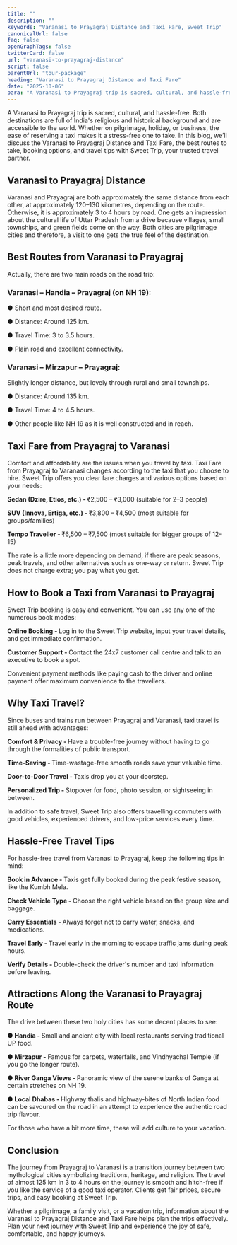 ```yaml
---
title: ""
description: ""
keywords: "Varanasi to Prayagraj Distance and Taxi Fare, Sweet Trip"
canonicalUrl: false
faq: false
openGraphTags: false
twitterCard: false
url: "varanasi-to-prayagraj-distance"
script: false
parentUrl: "tour-package"
heading: "Varanasi to Prayagraj Distance and Taxi Fare"
date: "2025-10-06"
para: "A Varanasi to Prayagraj trip is sacred, cultural, and hassle-free. Both destinations are full of India's religious and historical background and are accessible to the world. Whether on pilgrimage, holiday, or business, the ease of reserving a taxi makes it a stress-free one to take. In this blog, we’ll discuss the Varanasi to Prayagraj Distance and Taxi Fare, the best routes to take, booking options, and travel tips with Sweet Trip, your trusted travel partner."
---
```


<p>A Varanasi to Prayagraj trip is sacred, cultural, and hassle-free. Both destinations are full of India's religious and historical background and are accessible to the world. Whether on pilgrimage, holiday, or business, the ease of reserving a taxi makes it a stress-free one to take. In this blog, we’ll discuss the Varanasi to Prayagraj Distance and Taxi Fare, the best routes to take, booking options, and travel tips with Sweet Trip, your trusted travel partner.</p>
<h2 className="mt-5 font-bold">
Varanasi to Prayagraj Distance
</h2>
<p>
          Varanasi and Prayagraj are both approximately the same distance from each other, at approximately 120–130 kilometres, depending on the route. Otherwise, it is approximately 3 to 4 hours by road. One gets an impression about the cultural life of Uttar Pradesh from a drive because villages, small townships, and green fields come on the way. Both cities are pilgrimage cities and therefore, a visit to one gets the true feel of the destination.
              </p>
              <h2 className="mt-5 font-bold">
              Best Routes from Varanasi to Prayagraj
              </h2>
              <p>Actually, there are two main roads on the road trip:</p>
              <h3 className="mt-3 font-bold">Varanasi – Handia – Prayagraj (on NH 19):</h3>
              <p>●	Short and most desired route.</p>
              <p>●	Distance: Around 125 km.</p>
              <p>●	Travel Time: 3 to 3.5 hours.</p>
              <p>●	Plain road and excellent connectivity.</p>
              <h3 className="mt-3 font-bold">Varanasi – Mirzapur – Prayagraj:</h3>
              <p>Slightly longer distance, but lovely through rural and small townships.</p>
              <p className="mt-2">●	Distance: Around 135 km.</p>
              <p>●	Travel Time: 4 to 4.5 hours.</p>
              <p>●	Other people like NH 19 as it is well constructed and in reach.</p>
              <h2 className="mt-5 font-bold">Taxi Fare from Prayagraj to Varanasi</h2>
              <p>Comfort and affordability are the issues when you travel by taxi. Taxi Fare from Prayagraj to Varanasi changes according to the taxi that you choose to hire. Sweet Trip offers you clear fare charges and various options based on your needs:</p>
               <p className="mt-2">
                <strong>Sedan (Dzire, Etios, etc.) - </strong> ₹2,500 – ₹3,000 (suitable for 2–3 people)
              </p>
              <p>
                <strong>SUV (Innova, Ertiga, etc.) - </strong> ₹3,800 – ₹4,500 (most suitable for groups/families)
              </p>
              <p>
                <strong>Tempo Traveller - </strong> ₹6,500 – ₹7,500 (most suitable for bigger groups of 12–15)
              </p>
              <p className="mt-2">The rate is a little more depending on demand, if there are peak seasons, peak travels, and other alternatives such as one-way or return. Sweet Trip does not charge extra; you pay what you get.</p>
               <h2 className="mt-5 font-bold">
             How to Book a Taxi from Varanasi to Prayagraj
              </h2>
              <p>Sweet Trip booking is easy and convenient. You can use any one of the numerous book modes:</p>
              <p className="mt-2"><strong>Online Booking - </strong> Log in to the Sweet Trip website, input your travel details, and get immediate confirmation.</p>
              <p><strong>Customer Support - </strong> Contact the 24x7 customer call centre and talk to an executive to book a spot.</p>
              <p className="mt-2">Convenient payment methods like paying cash to the driver and online payment offer maximum convenience to the travellers.</p>
              <h2 className="mt-5 font-bold">Why Taxi Travel?</h2>
              <p>Since buses and trains run between Prayagraj and Varanasi, taxi travel is still ahead with advantages:</p>
              <p className="mt-2"><strong>Comfort & Privacy - </strong> Have a trouble-free journey without having to go through the formalities of public transport.</p>
              <p><strong>Time-Saving - </strong> Time-wastage-free smooth roads save your valuable time.</p>
              <p><strong>Door-to-Door Travel - </strong> Taxis drop you at your doorstep.</p>
              <p><strong>Personalized Trip - </strong> Stopover for food, photo session, or sightseeing in between.</p>
              <p className="mt-2">In addition to safe travel, Sweet Trip also offers travelling commuters with good vehicles, experienced drivers, and low-price services every time.</p>
               <h2 className="mt-5 font-bold">Hassle-Free Travel Tips</h2>
              <p>For hassle-free travel from Varanasi to Prayagraj, keep the following tips in mind:</p>
              <p className="mt-2"><strong>Book in Advance - </strong> Taxis get fully booked during the peak festive season, like the Kumbh Mela.</p>
              <p><strong>Check Vehicle Type - </strong> Choose the right vehicle based on the group size and baggage.</p>
              <p><strong>Carry Essentials - </strong> Always forget not to carry water, snacks, and medications.</p>
              <p><strong>Travel Early - </strong> Travel early in the morning to escape traffic jams during peak hours.</p>
               <p><strong>Verify Details - </strong> Double-check the driver's number and taxi information before leaving.</p>
               <h2 className="mt-5 font-bold">Attractions Along the Varanasi to Prayagraj Route</h2>
               <p>The drive between these two holy cities has some decent places to see:</p>
              <p className="mt-2"><strong>●	Handia - </strong> Small and ancient city with local restaurants serving traditional UP food.</p>
              <p><strong>●	Mirzapur - </strong> Famous for carpets, waterfalls, and Vindhyachal Temple (if you go the longer route).</p>
              <p><strong>●	River Ganga Views - </strong> Panoramic view of the serene banks of Ganga at certain stretches on NH 19.</p>
              <p><strong>●	Local Dhabas - </strong> Highway thalis and highway-bites of North Indian food can be savoured on the road in an attempt to experience the authentic road trip flavour.</p>
              <p className="mt-2">For those who have a bit more time, these will add culture to your vacation.</p>
              <h2 className="mt-5 font-bold">Conclusion</h2>
               <p>The journey from Prayagraj to Varanasi is a transition journey between two mythological cities symbolizing traditions, heritage, and religion. The travel of almost 125 km in 3 to 4 hours on the journey is smooth and hitch-free if you like the service of a good taxi operator. Clients get fair prices, secure trips, and easy booking at Sweet Trip.</p>
              <p className="mt-2">Whether a pilgrimage, a family visit, or a vacation trip, information about the Varanasi to Prayagraj Distance and Taxi Fare helps plan the trips effectively. Plan your next journey with Sweet Trip and experience the joy of safe, comfortable, and happy journeys.</p>

